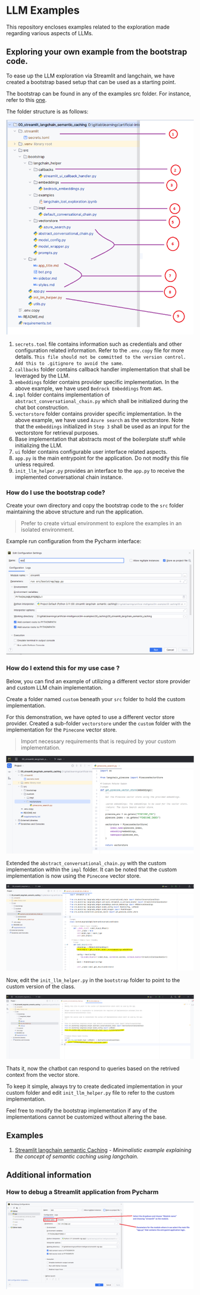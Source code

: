 # LLM Examples

This repository encloses examples related to the exploration made regarding various aspects of LLMs.

## Exploring your own example from the bootstrap code.

To ease up the LLM exploration via Streamlit and langchain, we have created a bootstrap based setup that can be used as a starting point.

The bootstrap can be found in any of the examples src folder. For instance, refer to this [one](./00_caching/00_streamlit_langchain_semantic_caching/src/bootstrap/).

The folder structure is as follows:

![](assets/20240318_111812_image.png)

1. `secrets.toml` file contains information such as credentials and other configuration related information. Refer to the `.env.copy` file for more details. `This file should not be committed to the version control. Add this to .gitignore to avoid the same`.
2. `callbacks` folder contains callback handler implementation that shall be leveraged by the LLM.
3. `embeddings` folder contains provider specific implementation. In the above example, we have used `Bedrock Embeddings` from `AWS`.
4. `impl` folder contains implementation of `abstract_conversational_chain.py` which shall be initialized during the chat bot construction.
5. `vectorstore` folder contains provider specific implementation. In the above example, we have used `Azure search` as the vectorstore. Note that the `embeddings` initialized in `Step 3` shall be used as an input for the vectorstore for retrieval purposes.
6. Base implementation that abstracts most of the boilerplate stuff while initializing the LLM.
7. `ui` folder contains configurable user interface related aspects.
8. `app.py` is the main entrypoint for the application. Do not modify this file unless required.
9. `init_llm_helper.py` provides an interface to the `app.py` to receive the implemented conversational chain instance.

### How do I use the bootstrap code?

Create your own directory and copy the bootstrap code to the `src` folder maintaining the above structure and run the application.

> Prefer to create virtual environment to explore the examples in an isolated environment.

Example run configuration from the Pycharm interface:

![](assets/20240318_112926_image.png)

### How do I extend this for my use case ?

Below, you can find an example of utilizing a different vector store provider and custom LLM chain implementation.

Create a folder named `custom` beneath your `src` folder to hold the custom implementation.

For this demonstration, we have opted to use a different vector store provider. Created a sub-folder `vectorstore` under the `custom` folder with the implementation for the `Pinecone` vector store.

> Import necessary requirements that is required by your custom implementation.

![](assets/20240318_120939_image.png)

Extended the `abstract_conversational_chain.py` with the custom implementation within the `impl` folder. It can be noted that the custom implementation is now using the `Pinecone` vector store.

![](assets/20240318_114628_image.png)

Now, edit the `init_llm_helper.py` in the `bootstrap` folder to point to the custom version of the class.

![](assets/20240318_114803_image.png)

Thats it, now the chatbot can respond to queries based on the retrived context from the vector store.

To keep it simple, always try to create dedicated implementation in your custom folder and edit `init_llm_helper.py` file to refer to the custom implementation.

Feel free to modify the bootstrap implementation if any of the implementations cannot be customized without altering the base.

## Examples

1. [Streamlit langchain semantic Caching](./00_caching/00_streamlit_langchain_semantic_caching/) - _Minimalistic example explaining the concept of semantic caching using langchain._

## Additional information

### How to debug a Streamlit application from Pycharm

![](assets/20240314_115635_image.png)
